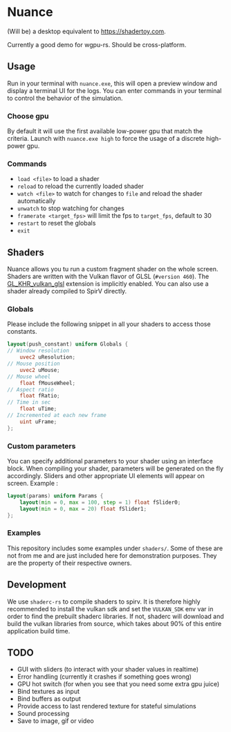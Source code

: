 # Nuance

(Will be) a desktop equivalent to https://shadertoy.com.

Currently a good demo for wgpu-rs. Should be cross-platform.

## Usage

Run in your terminal with `nuance.exe`, this will open a preview window and display a terminal UI
for the logs. You can enter commands in your terminal to control the behavior of the simulation.

### Choose gpu

By default it will use the first available low-power gpu that match the criteria. Launch
with `nuance.exe high` to force the usage of a discrete high-power gpu.

### Commands

- `load <file>` to load a shader
- `reload` to reload the currently loaded shader
- `watch <file>` to watch for changes to `file` and reload the shader automatically
- `unwatch` to stop watching for changes
- `framerate <target_fps>` will limit the fps to `target_fps`, default to 30
- `restart` to reset the globals
- `exit`

## Shaders

Nuance allows you tu run a custom fragment shader on the whole screen. Shaders are written with
the Vulkan flavor of GLSL (`#version 460`).
The [GL_KHR_vulkan_glsl](https://github.com/KhronosGroup/GLSL/blob/master/extensions/khr/GL_KHR_vulkan_glsl.txt)
extension is implicitly enabled. You can also use a shader already compiled to SpirV directly.

### Globals

Please include the following snippet in all your shaders to access those constants.

```glsl
layout(push_constant) uniform Globals {
// Window resolution
    uvec2 uResolution;
// Mouse position
    uvec2 uMouse;
// Mouse wheel
    float fMouseWheel;
// Aspect ratio
    float fRatio;
// Time in sec
    float uTime;
// Incremented at each new frame
    uint uFrame;
};
```

### Custom parameters

You can specify additional parameters to your shader using an interface block.
When compiling your shader, parameters will be generated on the fly accordingly.
Sliders and other appropriate UI elements will appear on screen.
Example : 
```glsl
layout(params) uniform Params {
    layout(min = 0, max = 100, step = 1) float fSlider0;
    layout(min = 0, max = 20) float fSlider1;
};
```

### Examples

This repository includes some examples under `shaders/`. Some of these are not from me and are just
included here for demonstration purposes. They are the property of their respective owners.

## Development

We use `shaderc-rs` to compile shaders to spirv. It is therefore highly recommended to install the
vulkan sdk and set the `VULKAN_SDK` env var in order to find the prebuilt shaderc libraries. If not,
shaderc will download and build the vulkan libraries from source, which takes about 90% of this
entire application build time.

## TODO

- GUI with sliders (to interact with your shader values in realtime)
- Error handling (currently it crashes if something goes wrong)
- GPU hot switch (for when you see that you need some extra gpu juice)
- Bind textures as input
- Bind buffers as output
- Provide access to last rendered texture for stateful simulations
- Sound processing
- Save to image, gif or video
